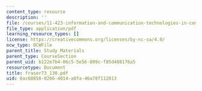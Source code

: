 ```yaml
---
content_type: resource
description: ''
file: /courses/11-423-information-and-communication-technologies-in-community-development-spring-2004/8ac6885602664014a0fa46a78f112813_fraser73_130.pdf
file_type: application/pdf
learning_resource_types: []
license: https://creativecommons.org/licenses/by-nc-sa/4.0/
ocw_type: OCWFile
parent_title: Study Materials
parent_type: CourseSection
parent_uid: b122e7b4-06c5-5e56-899c-f85d488176a5
resourcetype: Document
title: fraser73_130.pdf
uid: 8ac68856-0266-4014-a0fa-46a78f112813
---
```

